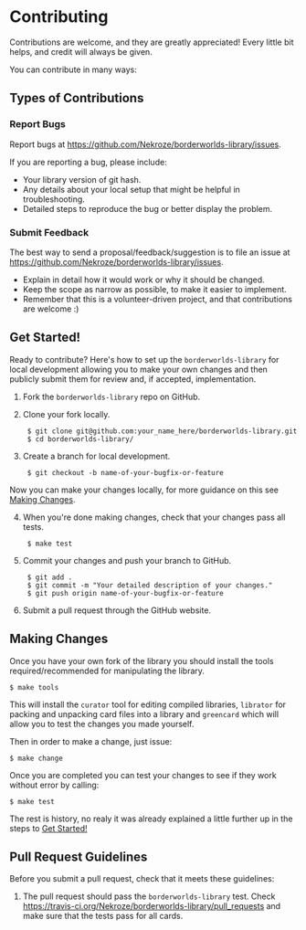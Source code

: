 # Contributing

Contributions are welcome, and they are greatly appreciated! Every
little bit helps, and credit will always be given. 

You can contribute in many ways:

## Types of Contributions

### Report Bugs

Report bugs at https://github.com/Nekroze/borderworlds-library/issues.

If you are reporting a bug, please include:

* Your library version of git hash.
* Any details about your local setup that might be helpful in troubleshooting.
* Detailed steps to reproduce the bug or better display the problem.


### Submit Feedback

The best way to send a proposal/feedback/suggestion is to file an issue at
https://github.com/Nekroze/borderworlds-library/issues.

* Explain in detail how it would work or why it should be changed.
* Keep the scope as narrow as possible, to make it easier to implement.
* Remember that this is a volunteer-driven project, and that contributions
  are welcome :)

## Get Started!

Ready to contribute? Here's how to set up the `borderworlds-library` for local
development allowing you to make your own changes and then publicly submit them
for review and, if accepted, implementation.

1. Fork the `borderworlds-library` repo on GitHub.
2. Clone your fork locally.

        $ git clone git@github.com:your_name_here/borderworlds-library.git
        $ cd borderworlds-library/

3. Create a branch for local development.

        $ git checkout -b name-of-your-bugfix-or-feature

Now you can make your changes locally, for more guidance on this see
[Making Changes](#making-changes).

4. When you're done making changes, check that your changes pass all tests.

        $ make test

5. Commit your changes and push your branch to GitHub.

        $ git add .
        $ git commit -m "Your detailed description of your changes."
        $ git push origin name-of-your-bugfix-or-feature

6. Submit a pull request through the GitHub website.

## Making Changes

Once you have your own fork of the library you should install the tools
required/recommended for manipulating the library.

    $ make tools
    
This will install the `curator` tool for editing compiled libraries,
`librator` for packing and unpacking card files into a library and `greencard`
which will allow you to test the changes you made yourself.

Then in order to make a change, just issue:

    $ make change

Once you are completed you can test your changes to see if they work without
error by calling:

    $ make test

The rest is history, no realy it was already explained a little further up in
the steps to [Get Started!](#get-started)

## Pull Request Guidelines

Before you submit a pull request, check that it meets these guidelines:

1. The pull request should pass the `borderworlds-library` test. Check
   https://travis-ci.org/Nekroze/borderworlds-library/pull_requests
   and make sure that the tests pass for all cards.
